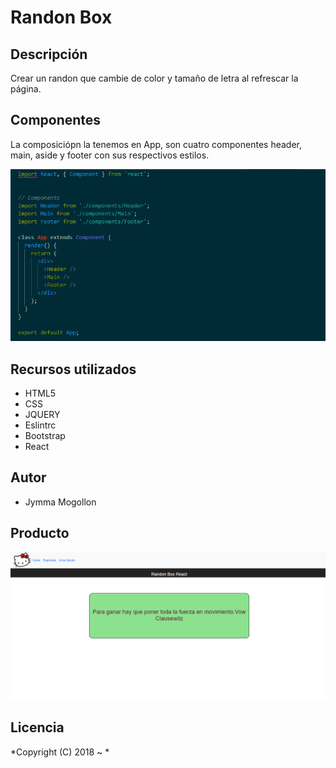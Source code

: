 # Randon Box


## Descripción

Crear un randon que cambie de color y tamaño de letra al refrescar la página.

## Componentes
La composiciópn la tenemos en App, son cuatro componentes header, main, aside y footer con sus respectivos estilos.

![image](src/components/images/componentes.png)



##  Recursos utilizados

* HTML5
* CSS
* JQUERY
* Eslintrc 
* Bootstrap
* React



## Autor

* Jymma Mogollon



## Producto

![image](src/components/images/readme.png)

## Licencia

*Copyright (C) 2018 ~ *
